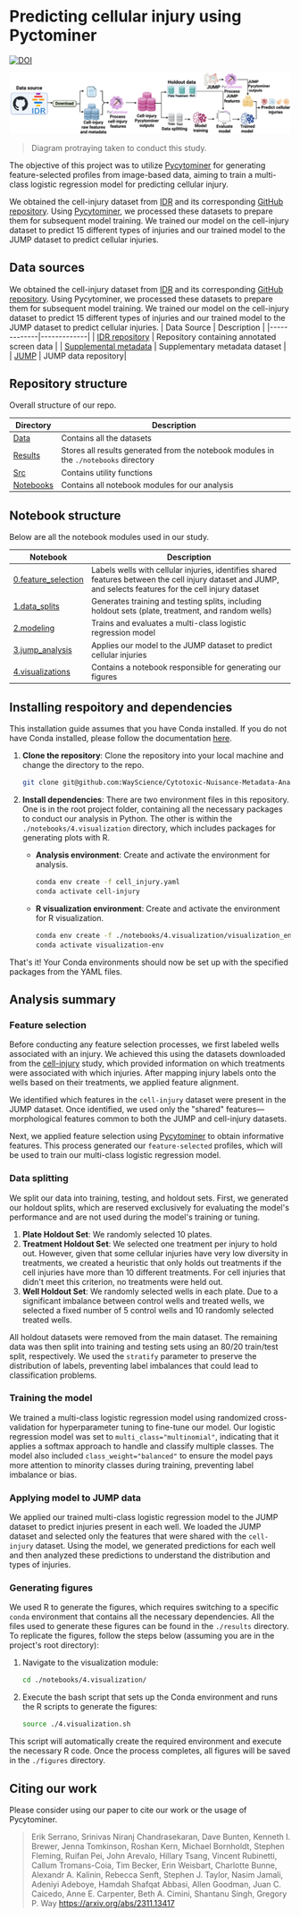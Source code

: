 # Predicting cellular injury using Pyctominer

[![DOI](https://zenodo.org/badge/744169074.svg)](https://zenodo.org/doi/10.5281/zenodo.12514972)

![workflow](./notebooks/4.visualization/figures/workflow_fig.png)
> Diagram protraying taken to conduct this study.

The objective of this project was to utilize [Pycytominer](https://github.com/cytomining/pycytominer) for generating feature-selected profiles from image-based data, aiming to train a multi-class logistic regression model for predicting cellular injury.

We obtained the cell-injury dataset from [IDR](https://idr.openmicroscopy.org/webclient/?show=screen-3151) and its corresponding [GitHub repository](https://github.com/IDR/idr0133-dahlin-cellpainting).
Using [Pycytominer](https://github.com/cytomining/pycytominer), we processed these datasets to prepare them for subsequent model training.
We trained our model on the cell-injury dataset to predict 15 different types of injuries and our trained model to the JUMP dataset to predict cellular injuries.

## Data sources

We obtained the cell-injury dataset from [IDR](https://idr.openmicroscopy.org/webclient/?show=screen-3151) and its corresponding [GitHub repository](https://github.com/IDR/idr0133-dahlin-cellpainting).
Using Pycytominer, we processed these datasets to prepare them for subsequent model training.
We trained our model on the cell-injury dataset to predict 15 different types of injuries and our trained model to the JUMP dataset to predict cellular injuries.
| Data Source | Description |
|-------------|-------------|
| [IDR repository](https://github.com/IDR/idr0133-dahlin-cellpainting/tree/main/screenA) | Repository containing annotated screen data |
| [Supplemental metadata](https://static-content.springer.com/esm/art%3A10.1038%2Fs41467-023-36829-x/MediaObjects/41467_2023_36829_MOESM5_ESM.xlsx) | Supplementary metadata dataset |
| [JUMP](https://jump-cellpainting.broadinstitute.org/) | JUMP data repository|

## Repository structure

Overall structure of our repo.

| Directory | Description |
|-----------|-------------|
| [Data](./data) | Contains all the datasets |
| [Results](./results) | Stores all results generated from the notebook modules in the `./notebooks` directory |
| [Src](./src) | Contains utility functions |
| [Notebooks](./notebooks/) | Contains all notebook modules for our analysis |

## Notebook structure

Below are all the notebook modules used in our study.

| Notebook | Description |
|----------|-------------|
| [0.feature_selection](./notebooks/0.feature_selection/) | Labels wells with cellular injuries, identifies shared features between the cell injury dataset and JUMP, and selects features for the cell injury dataset |
| [1.data_splits](./notebooks/1.data_splits/) | Generates training and testing splits, including holdout sets (plate, treatment, and random wells) |
| [2.modeling](./notebooks/2.modeling/) | Trains and evaluates a multi-class logistic regression model |
| [3.jump_analysis](./notebooks/3.jump_analysis/) | Applies our model to the JUMP dataset to predict cellular injuries |
| [4.visualizations](./notebooks/4.visualizations/) | Contains a notebook responsible for generating our figures |

## Installing respoitory and dependencies

This installation guide assumes that you have Conda installed.
If you do not have Conda installed, please follow the documentation [here](https://conda.io/projects/conda/en/latest/user-guide/install/index.html).

1. **Clone the repository**: Clone the repository into your local machine and change the directory to the repo.

    ```bash
    git clone git@github.com:WayScience/Cytotoxic-Nuisance-Metadata-Analysis.git && cd Cytotoxic-Nuisance-Metadata-Analysis
    ```

2. **Install dependencies**: There are two environment files in this repository.
One is in the root project folder, containing all the necessary packages to conduct our analysis in Python.
The other is within the `./notebooks/4.visualization` directory, which includes packages for generating plots with R.

    - **Analysis environment**: Create and activate the environment for analysis.

        ```bash
        conda env create -f cell_injury.yaml
        conda activate cell-injury
        ```

    - **R visualization environment**: Create and activate the environment for R visualization.

        ```bash
        conda env create -f ./notebooks/4.visualization/visualization_env.yaml
        conda activate visualization-env
        ```

That's it! Your Conda environments should now be set up with the specified packages from the YAML files.

## Analysis summary

### Feature selection

Before conducting any feature selection processes, we first labeled wells associated with an injury.
We achieved this using the datasets downloaded from the [cell-injury](https://www.nature.com/articles/s41467-023-36829-x) study, which provided information on which treatments were associated with which injuries.
After mapping injury labels onto the wells based on their treatments, we applied feature alignment.

We identified which features in the `cell-injury` dataset were present in the JUMP dataset.
Once identified, we used only the "shared" features—morphological features common to both the JUMP and cell-injury datasets.

Next, we applied feature selection using [Pycytominer](https://github.com/cytomining/pycytominer) to obtain informative features.
This process generated our `feature-selected` profiles, which will be used to train our multi-class logistic regression model.

### Data splitting

We split our data into training, testing, and holdout sets.
First, we generated our holdout splits, which are reserved exclusively for evaluating the model's performance and are not used during the model's training or tuning.

1. **Plate Holdout Set**: We randomly selected 10 plates.
2. **Treatment Holdout Set**: We selected one treatment per injury to hold out.
However, given that some cellular injuries have very low diversity in treatments, we created a heuristic that only holds out treatments if the cell injuries have more than 10 different treatments.
For cell injuries that didn't meet this criterion, no treatments were held out.
3. **Well Holdout Set**: We randomly selected wells in each plate.
Due to a significant imbalance between control wells and treated wells, we selected a fixed number of 5 control wells and 10 randomly selected treated wells.

All holdout datasets were removed from the main dataset.
The remaining data was then split into training and testing sets using an 80/20 train/test split, respectively.
We used the `stratify` parameter to preserve the distribution of labels, preventing label imbalances that could lead to classification problems.

### Training the model

We trained a multi-class logistic regression model using randomized cross-validation for hyperparameter tuning to fine-tune our model.
Our logistic regression model was set to `multi_class="multinomial"`, indicating that it applies a softmax approach to handle and classify multiple classes.
The model also included `class_weight="balanced"` to ensure the model pays more attention to minority classes during training, preventing label imbalance or bias.

### Applying model to JUMP data

We applied our trained multi-class logistic regression model to the JUMP dataset to predict injuries present in each well.
We loaded the JUMP dataset and selected only the features that were shared with the `cell-injury` dataset.
Using the model, we generated predictions for each well and then analyzed these predictions to understand the distribution and types of injuries.

### Generating figures

We used R to generate the figures, which requires switching to a specific `conda` environment that contains all the necessary dependencies. All the files used to generate these figures can be found in the `./results` directory. To replicate the figures, follow the steps below (assuming you are in the project's root directory):

1. Navigate to the visualization module:

   ```bash
   cd ./notebooks/4.visualization/
   ```

2. Execute the bash script that sets up the Conda environment and runs the R scripts to generate the figures:

   ```bash
   source ./4.visualization.sh
   ```

This script will automatically create the required environment and execute the necessary R code. Once the process completes, all figures will be saved in the `./figures` directory.

## Citing our work

Please consider using our paper to cite our work or the usage of Pycytominer.
> Erik Serrano, Srinivas Niranj Chandrasekaran, Dave Bunten, Kenneth I. Brewer, Jenna Tomkinson, Roshan Kern, Michael Bornholdt, Stephen Fleming, Ruifan Pei, John Arevalo, Hillary Tsang, Vincent Rubinetti, Callum Tromans-Coia, Tim Becker, Erin Weisbart, Charlotte Bunne, Alexandr A. Kalinin, Rebecca Senft, Stephen J. Taylor, Nasim Jamali, Adeniyi Adeboye, Hamdah Shafqat Abbasi, Allen Goodman, Juan C. Caicedo, Anne E. Carpenter, Beth A. Cimini, Shantanu Singh, Gregory P. Way <https://arxiv.org/abs/2311.13417>
